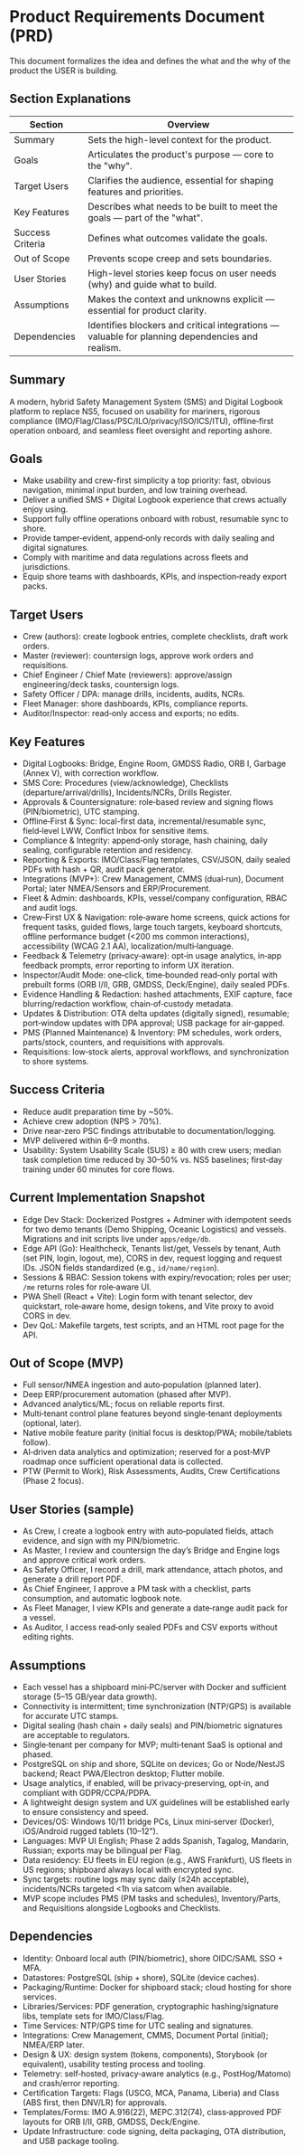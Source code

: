 # Product Requirements Document (PRD)
This document formalizes the idea and defines the what and the why of the product the USER is building.

## Section Explanations
| Section           | Overview |
|-------------------|--------------------------|
| Summary           | Sets the high-level context for the product. |
| Goals             | Articulates the product's purpose — core to the "why". |
| Target Users      | Clarifies the audience, essential for shaping features and priorities. |
| Key Features      | Describes what needs to be built to meet the goals — part of the "what". |
| Success Criteria  | Defines what outcomes validate the goals. |
| Out of Scope      | Prevents scope creep and sets boundaries. |
| User Stories      | High-level stories keep focus on user needs (why) and guide what to build. |
| Assumptions       | Makes the context and unknowns explicit — essential for product clarity. |
| Dependencies      | Identifies blockers and critical integrations — valuable for planning dependencies and realism. |

## Summary
A modern, hybrid Safety Management System (SMS) and Digital Logbook platform to replace NS5, focused on usability for mariners, rigorous compliance (IMO/Flag/Class/PSC/ILO/privacy/ISO/ICS/ITU), offline‑first operation onboard, and seamless fleet oversight and reporting ashore.

## Goals
- Make usability and crew-first simplicity a top priority: fast, obvious navigation, minimal input burden, and low training overhead.
- Deliver a unified SMS + Digital Logbook experience that crews actually enjoy using.
- Support fully offline operations onboard with robust, resumable sync to shore.
- Provide tamper‑evident, append‑only records with daily sealing and digital signatures.
- Comply with maritime and data regulations across fleets and jurisdictions.
- Equip shore teams with dashboards, KPIs, and inspection‑ready export packs.

## Target Users
- Crew (authors): create logbook entries, complete checklists, draft work orders.
- Master (reviewer): countersign logs, approve work orders and requisitions.
- Chief Engineer / Chief Mate (reviewers): approve/assign engineering/deck tasks, countersign logs.
- Safety Officer / DPA: manage drills, incidents, audits, NCRs.
- Fleet Manager: shore dashboards, KPIs, compliance reports.
- Auditor/Inspector: read‑only access and exports; no edits.

## Key Features
- Digital Logbooks: Bridge, Engine Room, GMDSS Radio, ORB I, Garbage (Annex V), with correction workflow.
- SMS Core: Procedures (view/acknowledge), Checklists (departure/arrival/drills), Incidents/NCRs, Drills Register.
- Approvals & Countersignature: role‑based review and signing flows (PIN/biometric), UTC stamping.
- Offline‑First & Sync: local-first data, incremental/resumable sync, field‑level LWW, Conflict Inbox for sensitive items.
- Compliance & Integrity: append‑only storage, hash chaining, daily sealing, configurable retention and residency.
- Reporting & Exports: IMO/Class/Flag templates, CSV/JSON, daily sealed PDFs with hash + QR, audit pack generator.
- Integrations (MVP+): Crew Management, CMMS (dual‑run), Document Portal; later NMEA/Sensors and ERP/Procurement.
- Fleet & Admin: dashboards, KPIs, vessel/company configuration, RBAC and audit logs.
- Crew‑First UX & Navigation: role‑aware home screens, quick actions for frequent tasks, guided flows, large touch targets, keyboard shortcuts, offline performance budget (<200 ms common interactions), accessibility (WCAG 2.1 AA), localization/multi‑language.
- Feedback & Telemetry (privacy‑aware): opt‑in usage analytics, in‑app feedback prompts, error reporting to inform UX iteration.
- Inspector/Audit Mode: one‑click, time‑bounded read‑only portal with prebuilt forms (ORB I/II, GRB, GMDSS, Deck/Engine), daily sealed PDFs.
- Evidence Handling & Redaction: hashed attachments, EXIF capture, face blurring/redaction workflow, chain‑of‑custody metadata.
- Updates & Distribution: OTA delta updates (digitally signed), resumable; port‑window updates with DPA approval; USB package for air‑gapped.
 - PMS (Planned Maintenance) & Inventory: PM schedules, work orders, parts/stock, counters, and requisitions with approvals.
 - Requisitions: low‑stock alerts, approval workflows, and synchronization to shore systems.

## Success Criteria
- Reduce audit preparation time by ~50%.
- Achieve crew adoption (NPS > 70%).
- Drive near‑zero PSC findings attributable to documentation/logging.
- MVP delivered within 6–9 months.
- Usability: System Usability Scale (SUS) ≥ 80 with crew users; median task completion time reduced by 30–50% vs. NS5 baselines; first‑day training under 60 minutes for core flows.

## Current Implementation Snapshot
- Edge Dev Stack: Dockerized Postgres + Adminer with idempotent seeds for two demo tenants (Demo Shipping, Oceanic Logistics) and vessels. Migrations and init scripts live under `apps/edge/db`.
- Edge API (Go): Healthcheck, Tenants list/get, Vessels by tenant, Auth (set PIN, login, logout, me), CORS in dev, request logging and request IDs. JSON fields standardized (e.g., `id/name/region`).
- Sessions & RBAC: Session tokens with expiry/revocation; roles per user; `/me` returns roles for role‑aware UI.
- PWA Shell (React + Vite): Login form with tenant selector, dev quickstart, role‑aware home, design tokens, and Vite proxy to avoid CORS in dev.
- Dev QoL: Makefile targets, test scripts, and an HTML root page for the API.

## Out of Scope (MVP)
- Full sensor/NMEA ingestion and auto‑population (planned later).
- Deep ERP/procurement automation (phased after MVP).
- Advanced analytics/ML; focus on reliable reports first.
- Multi‑tenant control plane features beyond single‑tenant deployments (optional, later).
- Native mobile feature parity (initial focus is desktop/PWA; mobile/tablets follow).
- AI‑driven data analytics and optimization; reserved for a post‑MVP roadmap once sufficient operational data is collected.
 - PTW (Permit to Work), Risk Assessments, Audits, Crew Certifications (Phase 2 focus).

## User Stories (sample)
- As Crew, I create a logbook entry with auto‑populated fields, attach evidence, and sign with my PIN/biometric.
- As Master, I review and countersign the day’s Bridge and Engine logs and approve critical work orders.
- As Safety Officer, I record a drill, mark attendance, attach photos, and generate a drill report PDF.
- As Chief Engineer, I approve a PM task with a checklist, parts consumption, and automatic logbook note.
- As Fleet Manager, I view KPIs and generate a date‑range audit pack for a vessel.
- As Auditor, I access read‑only sealed PDFs and CSV exports without editing rights.

## Assumptions
- Each vessel has a shipboard mini‑PC/server with Docker and sufficient storage (5–15 GB/year data growth).
- Connectivity is intermittent; time synchronization (NTP/GPS) is available for accurate UTC stamps.
- Digital sealing (hash chain + daily seals) and PIN/biometric signatures are acceptable to regulators.
- Single‑tenant per company for MVP; multi‑tenant SaaS is optional and phased.
- PostgreSQL on ship and shore, SQLite on devices; Go or Node/NestJS backend; React PWA/Electron desktop; Flutter mobile.
- Usage analytics, if enabled, will be privacy‑preserving, opt‑in, and compliant with GDPR/CCPA/PDPA.
- A lightweight design system and UX guidelines will be established early to ensure consistency and speed.
 - Devices/OS: Windows 10/11 bridge PCs, Linux mini‑server (Docker), iOS/Android rugged tablets (10–12").
 - Languages: MVP UI English; Phase 2 adds Spanish, Tagalog, Mandarin, Russian; exports may be bilingual per Flag.
 - Data residency: EU fleets in EU region (e.g., AWS Frankfurt), US fleets in US regions; shipboard always local with encrypted sync.
- Sync targets: routine logs may sync daily (≤24h acceptable), incidents/NCRs targeted <1h via satcom when available.
 - MVP scope includes PMS (PM tasks and schedules), Inventory/Parts, and Requisitions alongside Logbooks and Checklists.

## Dependencies
- Identity: Onboard local auth (PIN/biometric), shore OIDC/SAML SSO + MFA.
- Datastores: PostgreSQL (ship + shore), SQLite (device caches).
- Packaging/Runtime: Docker for shipboard stack; cloud hosting for shore services.
- Libraries/Services: PDF generation, cryptographic hashing/signature libs, template sets for IMO/Class/Flag.
- Time Services: NTP/GPS time for UTC sealing and signatures.
- Integrations: Crew Management, CMMS, Document Portal (initial); NMEA/ERP later.
- Design & UX: design system (tokens, components), Storybook (or equivalent), usability testing process and tooling.
- Telemetry: self‑hosted, privacy‑aware analytics (e.g., PostHog/Matomo) and crash/error reporting.
 - Certification Targets: Flags (USCG, MCA, Panama, Liberia) and Class (ABS first, then DNV/LR) for approvals.
 - Templates/Forms: IMO A.916(22), MEPC.312(74), class‑approved PDF layouts for ORB I/II, GRB, GMDSS, Deck/Engine.
 - Update Infrastructure: code signing, delta packaging, OTA distribution, and USB package tooling.
